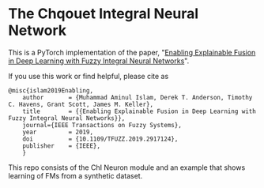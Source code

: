 # The Chqouet Integral Neural Network
This is a PyTorch implementation of the paper, "[Enabling Explainable Fusion in Deep Learning with Fuzzy Integral Neural Networks](https://arxiv.org/pdf/1905.04394.pdf)". 

If you use this work or find helpful, please cite as 

    @misc{islam2019Enabling,
        author       = {Muhammad Aminul Islam, Derek T. Anderson, Timothy C. Havens, Grant Scott, James M. Keller},
        title        = {{Enabling Explainable Fusion in Deep Learning with Fuzzy Integral Neural Networks}},
        journal={IEEE Transactions on Fuzzy Systems},
        year         = 2019,
        doi          = {10.1109/TFUZZ.2019.2917124},
        publisher    = {IEEE},
        }

This repo consists of the ChI Neuron module and an example that shows learning of FMs from a synthetic dataset. 


